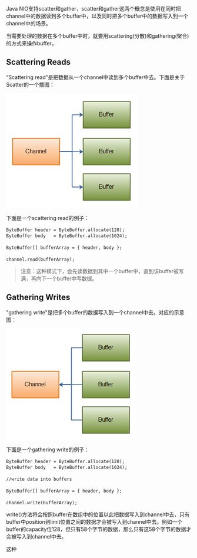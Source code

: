 Java NIO支持scatter和gather，scatter和gather这两个概念是使用在同时把channel中的数据读到多个buffer中，以及同时把多个buffer中的数据写入到一个channel中的场景。

当需要处理的数据在多个buffer中时，就要用scattering\(分散\)和gathering\(聚合\)的方式来操作buffer。

## Scattering Reads

“Scattering read”是把数据从一个channel中读到多个buffer中去。下面是关于Scatter的一个插图：

![](/assets/impo1rt.png)

下面是一个scattering read的例子：

```
ByteBuffer header = ByteBuffer.allocate(128);
ByteBuffer body   = ByteBuffer.allocate(1024);

ByteBuffer[] bufferArray = { header, body };

channel.read(bufferArray);
```

> 注意：这种模式下，会先读数据到其中一个buffer中，直到该buffer被写满，再向下一个buffer中写数据。

## Gathering Writes

"gathering write"是把多个buffer的数据写入到一个channel中去。对应的示意图：

![](/assets/im11111port.png)

下面是一个gathering write的例子：

```
ByteBuffer header = ByteBuffer.allocate(128);
ByteBuffer body   = ByteBuffer.allocate(1024);

//write data into buffers

ByteBuffer[] bufferArray = { header, body };

channel.write(bufferArray);
```

write\(\)方法将会按照buffer在数组中的位置以此把数据写入到channel中去，只有buffer中position到limit位置之间的数据才会被写入到channel中去。例如一个buffer的capacity位128，但只有58个字节的数据，那么只有这58个字节的数据才会被写入到channel中去。

这种

